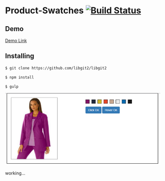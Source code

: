 # Product-Swatches  [![Build Status](https://travis-ci.org/jsmojo/Product-Swatches.svg?branch=master)](https://travis-ci.org/jsmojo/Product-Swatches)


## Demo

[Demo Link](https://phillip-productswatches.herokuapp.com/ "https://phillip-productswatches.herokuapp.com/")


## Installing

```
$ git clone https://github.com/libgit2/libgit2
```

```
$ npm install 
```


```
$ gulp
```

![alt tag](https://github.com/jsmojo/Product-Swatches/blob/master/demo_Swatches.jpg)

working...
